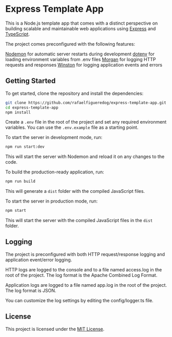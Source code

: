 # Express Template App
This is a Node.js template app that comes with a distinct perspective on building scalable and maintainable web applications using [Express](https://expressjs.com/) and [TypeScript](https://www.typescriptlang.org/).

The project comes preconfigured with the following features:

[Nodemon](https://nodemon.io/) for automatic server restarts during development
[dotenv](https://github.com/motdotla/dotenv) for loading environment variables from .env files
[Morgan](https://github.com/expressjs/morgan) for logging HTTP requests and responses
[Winston](https://github.com/winstonjs/winston) for logging application events and errors


## Getting Started

To get started, clone the repository and install the dependencies:

~~~bash
git clone https://github.com/rafaelfigueredog/express-template-app.git
cd express-template-app
npm install
~~~

Create a `.env` file in the root of the project and set any required environment variables. You can use the `.env.example` file as a starting point.

To start the server in development mode, run:

~~~bash
npm run start:dev
~~~

This will start the server with Nodemon and reload it on any changes to the code.

To build the production-ready application, run:

~~~bash
npm run build
~~~

This will generate a `dist` folder with the compiled JavaScript files.

To start the server in production mode, run:

~~~bash
npm start
~~~

This will start the server with the compiled JavaScript files in the `dist` folder.

## Logging
The project is preconfigured with both HTTP request/response logging and application event/error logging.

HTTP logs are logged to the console and to a file named access.log in the root of the project. The log format is the Apache Combined Log Format.

Application logs are logged to a file named app.log in the root of the project. The log format is JSON.

You can customize the log settings by editing the config/logger.ts file.

## License
This project is licensed under the [MIT License](https://mit-license.org/).
